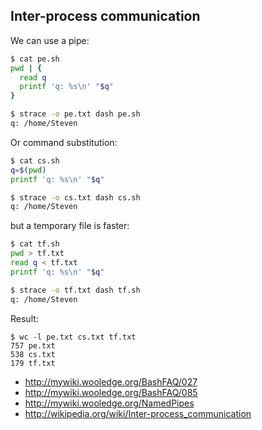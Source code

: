 Inter-process communication
---------------------------
We can use a pipe:

~~~sh
$ cat pe.sh
pwd | {
  read q
  printf 'q: %s\n' "$q"
}

$ strace -o pe.txt dash pe.sh
q: /home/Steven
~~~

Or command substitution:

~~~sh
$ cat cs.sh
q=$(pwd)
printf 'q: %s\n' "$q"

$ strace -o cs.txt dash cs.sh
q: /home/Steven
~~~

but a temporary file is faster:

~~~sh
$ cat tf.sh
pwd > tf.txt
read q < tf.txt
printf 'q: %s\n' "$q"

$ strace -o tf.txt dash tf.sh
q: /home/Steven
~~~

Result:

~~~
$ wc -l pe.txt cs.txt tf.txt
757 pe.txt
538 cs.txt
179 tf.txt
~~~

- http://mywiki.wooledge.org/BashFAQ/027
- http://mywiki.wooledge.org/BashFAQ/085
- http://mywiki.wooledge.org/NamedPipes
- http://wikipedia.org/wiki/Inter-process_communication
